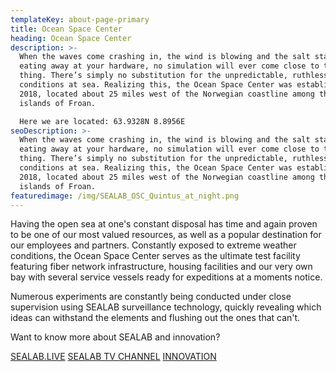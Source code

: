 ```yaml
---
templateKey: about-page-primary
title: Ocean Space Center
heading: Ocean Space Center
description: >-
  When the waves come crashing in, the wind is blowing and the salt starts
  eating away at your hardware, no simulation will ever come close to the real
  thing. There’s simply no substitution for the unpredictable, ruthless
  conditions at sea. Realizing this, the Ocean Space Center was established in
  2018, located about 25 miles west of the Norwegian coastline among the rocky
  islands of Froan.

  Here we are located: 63.9328N 8.8956E
seoDescription: >-
  When the waves come crashing in, the wind is blowing and the salt starts
  eating away at your hardware, no simulation will ever come close to the real
  thing. There’s simply no substitution for the unpredictable, ruthless
  conditions at sea. Realizing this, the Ocean Space Center was established in
  2018, located about 25 miles west of the Norwegian coastline among the rocky
  islands of Froan.
featuredimage: /img/SEALAB_OSC_Quintus_at_night.png
---
```

Having the open sea at one's constant disposal has time and again proven to be one of our most valued resources, as well as a popular destination for our employees and partners. Constantly exposed to extreme weather conditions, the Ocean Space Center serves as the ultimate test facility featuring fiber network infrastructure, housing facilities and our very own bay with several service vessels ready for expeditions at a moments notice.

Numerous experiments are constantly being conducted under close supervision using SEALAB surveillance technology, quickly revealing which ideas can withstand the elements and flushing out the ones that can't.

Want to know more about SEALAB and innovation?

[SEALAB.LIVE](http://sealab.live/)  [SEALAB TV CHANNEL](/sealab-tv-channel/)  [INNOVATION](/about/innovation-cause-we-can/)

